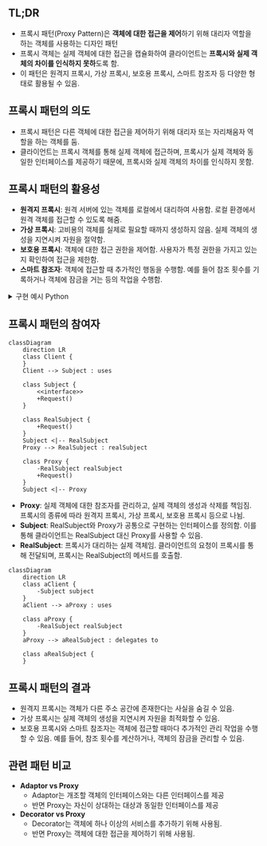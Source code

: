 ## TL;DR

- 프록시 패턴(Proxy Pattern)은 **객체에 대한 접근을 제어**하기 위해 대리자 역할을 하는 객체를 사용하는 디자인 패턴
- 프록시 객체는 실제 객체에 대한 접근을 캡슐화하여 클라이언트는 **프록시와 실제 객체의 차이를 인식하지 못하**도록 함.
- 이 패턴은 원격지 프록시, 가상 프록시, 보호용 프록시, 스마트 참조자 등 다양한 형태로 활용될 수 있음.

## 프록시 패턴의 의도

- 프록시 패턴은 다른 객체에 대한 접근을 제어하기 위해 대리자 또는 자리채움자 역할을 하는 객체를 둠.
- 클라이언트는 프록시 객체를 통해 실제 객체에 접근하며, 프록시가 실제 객체와 동일한 인터페이스를 제공하기 때문에, 프록시와 실제 객체의 차이를 인식하지 못함.

## 프록시 패턴의 활용성

- **원격지 프록시**: 원격 서버에 있는 객체를 로컬에서 대리하여 사용함. 로컬 환경에서 원격 객체를 접근할 수 있도록 해줌.
- **가상 프록시**: 고비용의 객체를 실제로 필요할 때까지 생성하지 않음. 실제 객체의 생성을 지연시켜 자원을 절약함.
- **보호용 프록시**: 객체에 대한 접근 권한을 제어함. 사용자가 특정 권한을 가지고 있는지 확인하여 접근을 제한함.
- **스마트 참조자**: 객체에 접근할 때 추가적인 행동을 수행함. 예를 들어 참조 횟수를 기록하거나 객체에 잠금을 거는 등의 작업을 수행함.

<details markdown="1">
<summary>구현 예시 Python</summary>

### 1. 원격지 프록시 (Remote Proxy)

- 원격지 프록시는 로컬에서 원격 서버에 있는 객체를 대리하여 사용
- Python에서 이와 같은 작업을 수행하기 위해서는 `xmlrpc.client`나 `socket` 모듈 등을 사용 가능

```python
import xmlrpc.client

# 원격 서버의 객체에 접근하는 프록시
class RemoteProxy:
    def __init__(self, server_url):
        self.server = xmlrpc.client.ServerProxy(server_url)

    def get_data(self):
        return self.server.get_data()

# 원격 서버에 접속
proxy = RemoteProxy("<http://example.com:8000>")
print(proxy.get_data())  # 원격 서버의 데이터를 가져옴
```

### 2. 가상 프록시 (Virtual Proxy)

- 가상 프록시는 고비용의 객체를 실제로 필요할 때까지 생성하지 않고 대리자 객체를 통해 작업을 처리

```python
class ExpensiveObject:
    def __init__(self):
        print("Expensive object created")
        self.data = "Some data"

    def get_data(self):
        return self.data

class VirtualProxy:
    def __init__(self):
        self._real_object = None

    def get_data(self):
        if self._real_object is None:
            self._real_object = ExpensiveObject()
        return self._real_object.get_data()

# 실제 객체는 처음 사용될 때 생성됨
proxy = VirtualProxy()
print(proxy.get_data())  # Expensive object created 이후에 데이터 반환

```

### 3. 보호용 프록시 (Protection Proxy)

보호용 프록시는 객체에 대한 접근을 제어하며, 접근 권한이 있는지 확인하는 로직을 포함

```python
class SensitiveObject:
    def __init__(self, secret_data):
        self._secret_data = secret_data

    def get_secret_data(self):
        return self._secret_data

class ProtectionProxy:
    def __init__(self, sensitive_object, user_role):
        self._sensitive_object = sensitive_object
        self._user_role = user_role

    def get_secret_data(self):
        if self._user_role == "admin":
            return self._sensitive_object.get_secret_data()
        else:
            raise PermissionError("Access Denied: You do not have permission to view this data")

# 사용자 권한에 따른 접근 제어
sensitive_data = SensitiveObject("Top Secret")
proxy = ProtectionProxy(sensitive_data, "user")

try:
    print(proxy.get_secret_data())  # 권한이 없으므로 에러 발생
except PermissionError as e:
    print(e)

```

### 4. 스마트 참조자 (Smart Reference)

- 스마트 참조자는 객체에 접근할 때 추가적인 행동을 수행
- 예를 들어, 참조 횟수를 기록하거나, 객체에 잠금을 거는 등의 작업

```python
class SmartReference:
    def __init__(self, real_object):
        self._real_object = real_object
        self._reference_count = 0

    def access(self):
        self._reference_count += 1
        return self._real_object.get_data()

    def release(self):
        self._reference_count -= 1
        if self._reference_count == 0:
            self._real_object = None  # 객체를 해제하는 로직

class RealObject:
    def get_data(self):
        return "Real object data"

# 스마트 참조자 사용 예시
real_object = RealObject()
smart_ref = SmartReference(real_object)

print(smart_ref.access())  # 참조 횟수 증가
smart_ref.release()        # 참조 횟수 감소, 필요시 객체 해제

```

</details>

## 프록시 패턴의 참여자

```mermaid
classDiagram
    direction LR
    class Client {
    }
    Client --> Subject : uses

    class Subject {
        <<interface>>
        +Request()
    }

    class RealSubject {
        +Request()
    }
    Subject <|-- RealSubject
    Proxy --> RealSubject : realSubject

    class Proxy {
        -RealSubject realSubject
        +Request()
    }
    Subject <|-- Proxy

```

- **Proxy**: 실제 객체에 대한 참조자를 관리하고, 실제 객체의 생성과 삭제를 책임짐. 프록시의 종류에 따라 원격지 프록시, 가상 프록시, 보호용 프록시 등으로 나뉨.
- **Subject**: RealSubject와 Proxy가 공통으로 구현하는 인터페이스를 정의함. 이를 통해 클라이언트는 RealSubject 대신 Proxy를 사용할 수 있음.
- **RealSubject**: 프록시가 대리하는 실제 객체임. 클라이언트의 요청이 프록시를 통해 전달되며, 프록시는 RealSubject의 메서드를 호출함.

```mermaid
classDiagram
    direction LR
    class aClient {
        -Subject subject
    }
    aClient --> aProxy : uses

    class aProxy {
        -RealSubject realSubject
    }
    aProxy --> aRealSubject : delegates to

    class aRealSubject {
    }
```

## 프록시 패턴의 결과

- 원격지 프록시는 객체가 다른 주소 공간에 존재한다는 사실을 숨길 수 있음.
- 가상 프록시는 실제 객체의 생성을 지연시켜 자원을 최적화할 수 있음.
- 보호용 프록시와 스마트 참조자는 객체에 접근할 때마다 추가적인 관리 작업을 수행할 수 있음. 예를 들어, 참조 횟수를 계산하거나, 객체의 잠금을 관리할 수 있음.

## 관련 패턴 비교

- **Adaptor vs Proxy**
    - Adaptor는 개조할 객체의 인터페이스와는 다른 인터페이스를 제공
    - 반면 Proxy는 자신이 상대하는 대상과 동일한 인터페이스를 제공
- **Decorator vs Proxy**
    - Decorator는 객체에 하나 이상의 서비스를 추가하기 위해 사용됨.
    - 반면 Proxy는 객체에 대한 접근을 제어하기 위해 사용됨.
